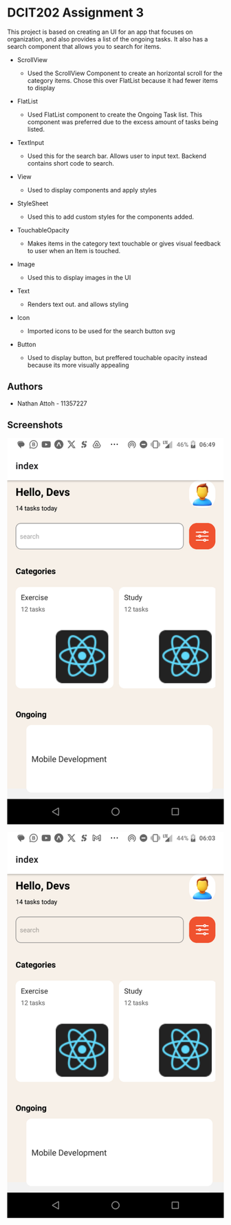 
# DCIT202 Assignment 3

This project is based on creating an UI for an app that focuses on organization, and also provides a list of the ongoing tasks. It also has a search component that allows you to search for items.

- ScrollView
	-  Used the ScrollView Component to create an horizontal scroll for the category items. Chose this over FlatList because it had fewer items to display

- FlatList
	- Used FlatList component to create the Ongoing Task list. This component was preferred due to the excess amount of tasks being listed.

- TextInput
	- Used this for the search bar. Allows user to input text. Backend contains short code to search.

- View
	- Used to display components and apply styles

- StyleSheet
	- Used this to add custom styles for the components added. 

- TouchableOpacity
	- Makes items in the category text touchable or gives visual feedback to user when an Item is touched.

- Image 
	- Used this to display images in the UI

- Text
	- Renders text out. and allows styling

- Icon
	- Imported icons to be used for the search button svg

- Button
 	- Used to display button, but preffered touchable opacity instead because its more visually appealing



## Authors

- Nathan Attoh - 11357227


## Screenshots

![App Screenshot](./shot.png)

![App Screenshot](./shot1.png)

